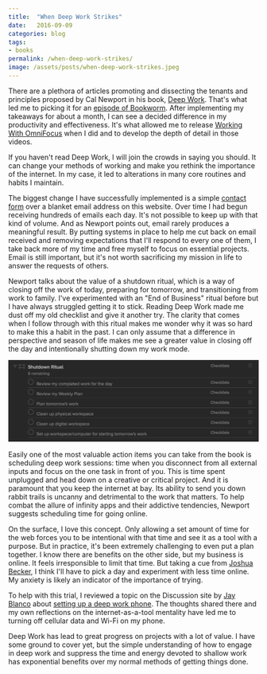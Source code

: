 ```yaml
---
title:  "When Deep Work Strikes"
date:   2016-09-09
categories: blog
tags:
- books
permalink: /when-deep-work-strikes/
image: /assets/posts/when-deep-work-strikes.jpeg
---
```

There are a plethora of articles promoting and dissecting the tenants and principles proposed by Cal Newport in his book, [Deep Work](https://www.amazon.com/Deep-Work-Focused-Success-Distracted/dp/1455586692/ref=sr_1_1?tag=joebuhlig-20). That's what led me to picking it for an [episode of Bookworm](http://bookworm.fm/7/). After implementing my takeaways for about a month, I can see a decided difference in my productivity and effectiveness. It's what allowed me to release [Working With OmniFocus](https://workingwithomnifocus.com) when I did and to develop the depth of detail in those videos.
<!--more-->

If you haven't read Deep Work, I will join the crowds in saying you should. It can change your methods of working and make you rethink the importance of the internet. In my case, it led to alterations in many core routines and habits I maintain.

The biggest change I have successfully implemented is a simple [contact form](http://joebuhlig.com/contact) over a blanket email address on this website. Over time I had begun receiving hundreds of emails each day. It's not possible to keep up with that kind of volume. And as Newport points out, email rarely produces a meaningful result. By putting systems in place to help me cut back on email received and removing expectations that I'll respond to every one of them, I take back more of my time and free myself to focus on essential projects. Email is still important, but it's not worth sacrificing my mission in life to answer the requests of others.

Newport talks about the value of a shutdown ritual, which is a way of closing off the work of today, preparing for tomorrow, and transitioning from work to family. I've experimented with an "End of Business" ritual before but I have always struggled getting it to stick. Reading Deep Work made me dust off my old checklist and give it another try. The clarity that comes when I follow through with this ritual makes me wonder why it was so hard to make this a habit in the past. I can only assume that a difference in perspective and season of life makes me see a greater value in closing off the day and intentionally shutting down my work mode.

![Shutdown Ritual](/assets/posts_extra/when-deep-work-strikes/shutdown-ritual.jpg)

Easily one of the most valuable action items you can take from the book is scheduling deep work sessions: time when you disconnect from all external inputs and focus on the one task in front of you. This is time spent unplugged and head down on a creative or critical project. And it is paramount that you keep the internet at bay. Its ability to send you down rabbit trails is uncanny and detrimental to the work that matters. To help combat the allure of infinity apps and their addictive tendencies, Newport suggests scheduling time for going online.

On the surface, I love this concept. Only allowing a set amount of time for the web forces you to be intentional with that time and see it as a tool with a purpose. But in practice, it's been extremely challenging to even put a plan together. I know there are benefits on the other side, but my business is online. It feels irresponsible to limit that time. But taking a cue from [Joshua Becker](http://www.becomingminimalist.com/), I think I'll have to pick a day and experiment with less time online. My anxiety is likely an indicator of the importance of trying.

To help with this trial, I reviewed a topic on the Discussion site by [Jay Blanco](http://www.jayblanco.com/) about [setting up a deep work phone](http://discussion.joebuhlig.com/t/setting-up-your-phone-for-deep-work/245?u=joebuhlig). The thoughts shared there and my own reflections on the internet-as-a-tool mentality have led me to turning off cellular data and Wi-Fi on my phone.

Deep Work has lead to great progress on projects with a lot of value. I have some ground to cover yet, but the simple understanding of how to engage in deep work and suppress the time and energy devoted to shallow work has exponential benefits over my normal methods of getting things done.
